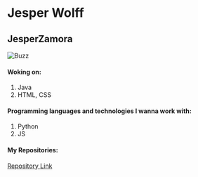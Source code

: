 # Jesper Wolff
## JesperZamora
![Buzz](https://user-images.githubusercontent.com/113138989/215462728-e63202ca-c461-40c4-97ae-6280aae92e86.png)

#### Woking on:
1. Java
2. HTML, CSS

#### Programming languages and technologies I wanna work with:
1. Python
2. JS

#### My Repositories:
[Repository Link](https://github.com/JesperZamora?tab=repositories)
